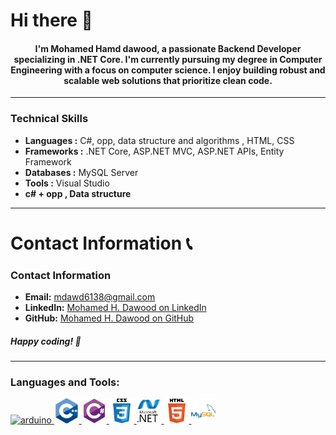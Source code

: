 <h1> Hi there 👋</h1>
<h4 align="center">I'm Mohamed Hamd dawood, a passionate Backend Developer specializing in .NET Core. I'm currently pursuing my degree in Computer Engineering with a focus on computer science. I enjoy building robust and scalable web solutions that prioritize clean code.</h4>
<hr>
<h3  Skills 🛠️ </h3>
<h3>Technical Skills</h3>
<ul>
  <li><strong>Languages :</strong>  C#, opp, data structure and algorithms ,  HTML, CSS </li>
  <li><strong>Frameworks :</strong> .NET Core, ASP.NET MVC, ASP.NET APIs, Entity Framework</li>
  <li><strong>Databases :</strong> MySQL Server</li>
  <li><strong>Tools :</strong>  Visual Studio </li>
  <li><strong> c# + opp , Data structure </strong></li>
</ul>
<hr>
<h1> Contact Information 📞 </h1>

<h3>Contact Information</h3>
<ul>
  <li><strong>Email:</strong> <a href="mailto:mdawd6138@gmail.com">mdawd6138@gmail.com</a></li>
  <li><strong>LinkedIn:</strong> <a href="http://linkedin.com/in/mohamed-h-dawood-0266bb297" target="_blank">Mohamed H. Dawood on LinkedIn</a></li>
  <li><strong>GitHub:</strong> <a href="https://github.com/Mohamed-H-dawood" target="_blank">Mohamed H. Dawood on GitHub</a></li>
</ul>

<h5> Happy coding! 🚀 </h5> 
<hr> 
<p align="left">
</p>

<h3 align="left">Languages and Tools:</h3>
<p align="left"> <a href="https://www.arduino.cc/" target="_blank" rel="noreferrer"> <img src="https://cdn.worldvectorlogo.com/logos/arduino-1.svg" alt="arduino" width="40" height="40"/> </a> <a href="https://www.w3schools.com/cpp/" target="_blank" rel="noreferrer"> <img src="https://raw.githubusercontent.com/devicons/devicon/master/icons/cplusplus/cplusplus-original.svg" alt="cplusplus" width="40" height="40"/> </a> <a href="https://www.w3schools.com/cs/" target="_blank" rel="noreferrer"> <img src="https://raw.githubusercontent.com/devicons/devicon/master/icons/csharp/csharp-original.svg" alt="csharp" width="40" height="40"/> </a> <a href="https://www.w3schools.com/css/" target="_blank" rel="noreferrer"> <img src="https://raw.githubusercontent.com/devicons/devicon/master/icons/css3/css3-original-wordmark.svg" alt="css3" width="40" height="40"/> </a> <a href="https://dotnet.microsoft.com/" target="_blank" rel="noreferrer"> <img src="https://raw.githubusercontent.com/devicons/devicon/master/icons/dot-net/dot-net-original-wordmark.svg" alt="dotnet" width="40" height="40"/> </a> <a href="https://www.w3.org/html/" target="_blank" rel="noreferrer"> <img src="https://raw.githubusercontent.com/devicons/devicon/master/icons/html5/html5-original-wordmark.svg" alt="html5" width="40" height="40"/> </a> <a href="https://www.mysql.com/" target="_blank" rel="noreferrer"> <img src="https://raw.githubusercontent.com/devicons/devicon/master/icons/mysql/mysql-original-wordmark.svg" alt="mysql" width="40" height="40"/> </a> </p>
